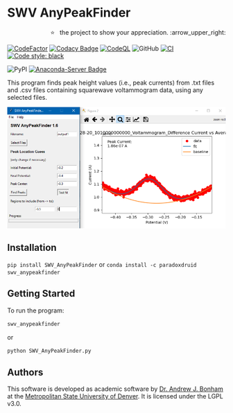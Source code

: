 # SWV AnyPeakFinder

<p align="right">
  ⭐ &nbsp;&nbsp;the project to show your appreciation. :arrow_upper_right:
</p>

[![CodeFactor](https://www.codefactor.io/repository/github/paradoxdruid/swvanypeakfinder/badge)](https://www.codefactor.io/repository/github/paradoxdruid/swvanypeakfinder) [![Codacy Badge](https://app.codacy.com/project/badge/Grade/d253db3a01e7400da58dc64a9820339d)](https://www.codacy.com/gh/Paradoxdruid/SWVAnyPeakFinder/dashboard?utm_source=github.com&amp;utm_medium=referral&amp;utm_content=Paradoxdruid/SWVAnyPeakFinder&amp;utm_campaign=Badge_Grade) [![CodeQL](https://github.com/Paradoxdruid/SWVAnyPeakFinder/actions/workflows/codeql.yml/badge.svg)](https://github.com/Paradoxdruid/SWVAnyPeakFinder/actions/workflows/codeql.yml) ![GitHub](https://img.shields.io/github/license/Paradoxdruid/SWVAnyPeakFinder?color=success) [![CI](https://github.com/Paradoxdruid/SWVAnyPeakFinder/actions/workflows/CI.yml/badge.svg)](https://github.com/Paradoxdruid/SWVAnyPeakFinder/actions/workflows/CI.yml) [![Code style: black](https://img.shields.io/badge/code%20style-black-000000.svg)](https://github.com/ambv/black)

![PyPI](https://img.shields.io/pypi/v/SWV_AnyPeakFinder) [![Anaconda-Server Badge](https://anaconda.org/paradoxdruid/swv_anypeakfinder/badges/version.svg)](https://anaconda.org/paradoxdruid/swv_anypeakfinder)

This program finds peak height values (i.e., peak currents) from .txt files and .csv files containing squarewave voltammogram data, using any selected files.

![program screenshot](images/SWV_Peakfinder.png)

## Installation

`pip install SWV_AnyPeakFinder` or `conda install -c paradoxdruid swv_anypeakfinder`

## Getting Started

To run the program:

```bash
swv_anypeakfinder
```

or

```bash
python SWV_AnyPeakFinder.py
```

## Authors

This software is developed as academic software by [Dr. Andrew J. Bonham](https://github.com/Paradoxdruid) at the [Metropolitan State University of Denver](https://www.msudenver.edu). It is licensed under the LGPL v3.0.
